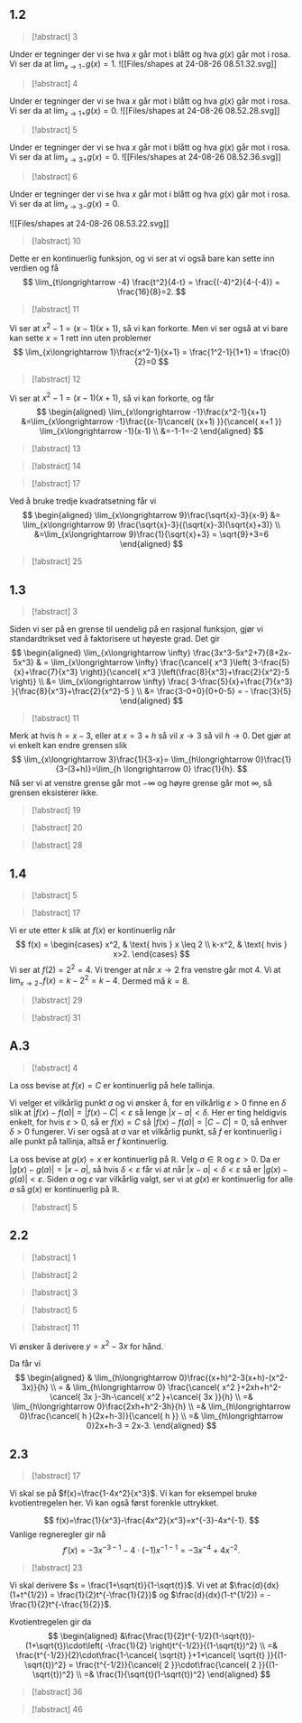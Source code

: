 ## 1.2

> [!abstract] 3

Under er tegninger der vi se hva $x$ går mot i blått og hva $g(x)$ går mot i rosa. Vi ser da at $\lim_{x\longrightarrow 1-}g(x) =1$.
![[Files/shapes at 24-08-26 08.51.32.svg]]

> [!abstract] 4

Under er tegninger der vi se hva $x$ går mot i blått og hva $g(x)$ går mot i rosa. Vi ser da at $\lim_{x\longrightarrow 1+}g(x) = 0$.
![[Files/shapes at 24-08-26 08.52.28.svg]]

> [!abstract] 5

Under er tegninger der vi se hva $x$ går mot i blått og hva $g(x)$ går mot i rosa. Vi ser da at $\lim_{x\longrightarrow 3+}g(x) = 0$.
![[Files/shapes at 24-08-26 08.52.36.svg]]

> [!abstract] 6

Under er tegninger der vi se hva $x$ går mot i blått og hva $g(x)$ går mot i rosa. Vi ser da at $\lim_{x\longrightarrow 3-}g(x) = 0$.

![[Files/shapes at 24-08-26 08.53.22.svg]]

> [!abstract] 10

Dette er en kontinuerlig funksjon, og vi ser at vi også bare kan sette inn verdien og få
$$
\lim_{t\longrightarrow  -4} \frac{t^2}{4-t} = \frac{(-4)^2}{4-(-4)} = \frac{16}{8}=2.
$$

> [!abstract] 11

Vi ser at $x^2-1=(x-1)(x+1)$, så vi kan forkorte. Men vi ser også at vi bare kan sette $x=1$ rett inn uten problemer
$$
\lim_{x\longrightarrow  1}\frac{x^2-1}{x+1} = \frac{1^2-1}{1+1} = \frac{0}{2}=0
$$

> [!abstract] 12

Vi ser at $x^2-1=(x-1)(x+1)$, så vi kan forkorte, og får
$$
\begin{aligned} 
  \lim_{x\longrightarrow  -1}\frac{x^2-1}{x+1} &=\lim_{x\longrightarrow  -1}\frac{(x-1)\cancel{ (x+1) }}{\cancel{ x+1 }} \lim_{x\longrightarrow  -1}(x-1) \\ &=-1-1=-2 
\end{aligned} 
$$

> [!abstract] 13

> [!abstract] 14

> [!abstract] 17

Ved å bruke tredje kvadratsetning får vi
$$
\begin{aligned} 
  \lim_{x\longrightarrow  9}\frac{\sqrt{x}-3}{x-9} &= \lim_{x\longrightarrow  9} \frac{\sqrt{x}-3}{(\sqrt{x}-3)(\sqrt{x}+3)} \\ &=\lim_{x\longrightarrow  9}\frac{1}{\sqrt{x}+3} = \sqrt{9}+3=6 
\end{aligned}
$$

> [!abstract] 25

## 1.3

> [!abstract] 3

Siden vi ser på en grense til uendelig på en rasjonal funksjon, gjør vi standardtrikset ved å faktorisere ut høyeste grad. Det gir
$$
\begin{aligned} 
  \lim_{x\longrightarrow  \infty} \frac{3x^3-5x^2+7}{8+2x-5x^3} & = \lim_{x\longrightarrow  \infty} \frac{\cancel{ x^3 }\left( 3-\frac{5}{x}+\frac{7}{x^3} \right)}{\cancel{ x^3 }\left(\frac{8}{x^3}+\frac{2}{x^2}-5 \right)} \\ &= \lim_{x\longrightarrow  \infty}  \frac{ 3-\frac{5}{x}+\frac{7}{x^3} }{\frac{8}{x^3}+\frac{2}{x^2}-5 } \\ &= \frac{3-0+0}{0+0-5} = - \frac{3}{5}
\end{aligned} 
$$

> [!abstract] 11

Merk at hvis $h=x-3$, eller at $x=3+h$ så vil $x\longrightarrow 3$ så vil $h\longrightarrow 0$. Det gjør at vi enkelt kan endre grensen slik
$$
\lim_{x\longrightarrow  3}\frac{1}{3-x}= \lim_{h\longrightarrow  0}\frac{1}{3-(3+h)}=\lim_{h \longrightarrow  0} \frac{1}{h}.
$$
Nå ser vi at venstre grense går mot $-\infty$ og høyre grense går mot $\infty$, så grensen eksisterer ikke.

> [!abstract] 19

> [!abstract] 20

> [!abstract] 28

## 1.4

> [!abstract] 5

> [!abstract] 17

Vi er ute etter $k$ slik at $f(x)$ er kontinuerlig når
$$
f(x) = \begin{cases}
x^2, & \text{ hvis } x \leq 2 \\
k-x^2, & \text{ hvis } x>2.
\end{cases}
$$
Vi ser at $f(2)= 2^2=4$. Vi trenger at når $x\longrightarrow 2$ fra venstre går mot $4$. Vi at $\lim_{x\longrightarrow 2-}f(x)=k-2^2 =k-4$. Dermed må $k=8$.

> [!abstract] 29

> [!abstract] 31

## A.3

> [!abstract] 4

La oss bevise at $f(x)=C$ er kontinuerlig på hele tallinja. 

Vi velger et vilkårlig punkt $a$ og vi ønsker å, for en vilkårlig $\varepsilon>0$ finne en $\delta$ slik at $|f(x)-f(a)|=|f(x)-C| <\varepsilon$ så lenge $|x-a|<\delta$.
Her er ting heldigvis enkelt, for hvis $\varepsilon>0$, så er $f(x)=C$ så $|f(x)-f(a)| = |C-C|=0$, så enhver $\delta>0$ fungerer. Vi ser også at $a$ var et vilkårlig punkt, så $f$ er kontinuerlig i alle punkt på tallinja, altså er $f$ kontinuerlig.

La oss bevise at $g(x)=x$ er kontinuerlig på $\mathbb{R}$. Velg $a\in\mathbb{R}$ og $\varepsilon>0$. Da er $|g(x)-g(a)|=|x-a|$, så hvis $\delta<\varepsilon$ får vi at når $|x-a|<\delta <\varepsilon$ så er $|g(x)-g(a)|<\varepsilon$. Siden $a$ og $\varepsilon$ var vilkårlig valgt, ser vi at $g(x)$ er kontinuerlig for alle $a$ så $g(x)$ er kontinuerlig på $\mathbb{R}$.

> [!abstract] 5

## 2.2

> [!abstract] 1

> [!abstract] 2

> [!abstract] 3

> [!abstract] 5

> [!abstract] 11

Vi ønsker å derivere $y=x^2-3x$ for hånd.

Da får vi 
$$
\begin{aligned} 
  & \lim_{h\longrightarrow  0}\frac{(x+h)^2-3(x+h)-(x^2-3x)}{h} 
  \\ = & \lim_{h\longrightarrow  0} \frac{\cancel{ x^2 }+2xh+h^2-\cancel{ 3x }-3h-\cancel{ x^2 }+\cancel{ 3x }}{h} 
  \\ =& \lim_{h\longrightarrow  0}\frac{2xh+h^2-3h}{h}  \\ =& \lim_{h\longrightarrow  0}\frac{\cancel{ h }(2x+h-3)}{\cancel{ h }} 
  \\ =& \lim_{h\longrightarrow  0}2x+h-3 = 2x-3.
\end{aligned}    
$$

## 2.3

> [!abstract] 17

Vi skal se på $f(x)=\frac{1-4x^2}{x^3}$. Vi kan for eksempel bruke kvotientregelen her. Vi kan også først forenkle uttrykket.

$$
f(x)=\frac{1}{x^3}-\frac{4x^2}{x^3}=x^{-3}-4x^{-1}.
$$
Vanlige regneregler gir nå
$$
f'(x)=-3x^{-3-1}-4\cdot(-1) x^{-1-1} =-3x^{-4}+4x^{-2}.
$$

> [!abstract] 23

Vi skal derivere $s = \frac{1+\sqrt{t}}{1-\sqrt{t}}$. Vi vet at $\frac{d}{dx}(1+t^{1/2}) = \frac{1}{2}t^{-\frac{1}{2}}$ og $\frac{d}{dx}(1-t^{1/2}) = -\frac{1}{2}t^{-\frac{1}{2}}$.

Kvotientregelen gir da
$$
\begin{aligned} 
   &\frac{\frac{1}{2}t^{-1/2}(1-\sqrt{t})-(1+\sqrt{t})\cdot\left( -\frac{1}{2} \right)t^{-1/2}}{(1-\sqrt{t})^2} \\ =& \frac{t^{-1/2}}{2}\cdot\frac{1-\cancel{ \sqrt{t} }+1+\cancel{ \sqrt{t} }}{(1-\sqrt{t})^2} = \frac{t^{-1/2}}{\cancel{ 2 }}\cdot\frac{\cancel{ 2 }}{(1-\sqrt{t})^2} \\ =& \frac{1}{\sqrt{t}(1-\sqrt{t})^2}
\end{aligned} 
$$

> [!abstract] 36

> [!abstract] 46

